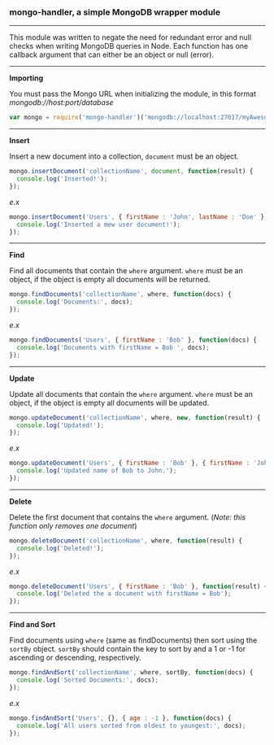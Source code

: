 <h3><strong>mongo-handler</strong>, a simple MongoDB wrapper module</h3>
<hr>
This module was written to negate the need for redundant error and null checks when writing MongoDB queries in Node. Each function has one callback argument that can either be an object or null (error).
<hr>
<strong>Importing</strong>

You must pass the Mongo URL when initializing the module, in this format *mongodb://host:port/database*
``` js
var mongo = require('mongo-handler')('mongodb://localhost:27017/myAwesomeDatabase');
```
<hr>
<strong>Insert</strong>

Insert a new document into a collection, `document` must be an object.
``` js
mongo.insertDocument('collectionName', document, function(result) {
  console.log('Inserted!');
});
```
*e.x*
``` js
mongo.insertDocument('Users', { firstName : 'John', lastName : 'Doe' }, function(result) {
  console.log('Inserted a mew user document!');
});
```
<hr>
<strong>Find</strong>

Find all documents that contain the `where` argument. `where` must be an object, if the object is empty all documents will be returned.
``` js
mongo.findDocuments('collectionName', where, function(docs) {
  console.log('Documents:', docs);
});
```
*e.x*
``` js
mongo.findDocuments('Users', { firstName : 'Bob' }, function(docs) {
  console.log('Documents with firstName = Bob ', docs);
});
```
<hr>
<strong>Update</strong>

Update all documents that contain the `where` argument. `where` must be an object, if the object is empty all documents will be updated.
``` js
mongo.updateDocument('collectionName', where, new, function(result) {
  console.log('Updated!');
});
```
*e.x*
``` js
mongo.updateDocument('Users', { firstName : 'Bob' }, { firstName : 'John' }, function(result) {
  console.log('Updated name of Bob to John.');
});
```
<hr>
<strong>Delete</strong>

Delete the first document that contains the `where` argument. (*Note: this function only removes one document*)
``` js
mongo.deleteDocument('collectionName', where, function(result) {
  console.log('Deleted!');
});
```
*e.x*
``` js
mongo.deleteDocument('Users', { firstName : 'Bob' }, function(result) {
  console.log('Deleted the a document with firstName = Bob');
});
```
<hr>
<strong>Find and Sort</strong>

Find documents using `where` (same as findDocuments) then sort using the `sortBy` object. `sortBy` should contain the key to sort by and a 1 or -1 for ascending or descending, respectively.
``` js
mongo.findAndSort('collectionName', where, sortBy, function(docs) {
  console.log('Sorted Documents:', docs);
});
```
*e.x*
``` js
mongo.findAndSort('Users', {}, { age : -1 }, function(docs) {
  console.log('All users sorted from oldest to youngest:', docs);
});
```
